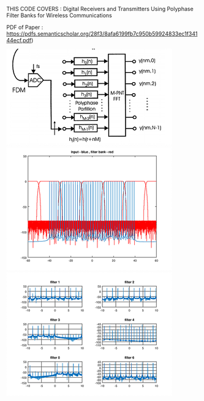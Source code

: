 THIS CODE COVERS    : Digital Receivers and Transmitters Using Polyphase Filter Banks for Wireless Communications

PDF of Paper        : https://pdfs.semanticscholar.org/28f3/8afa6199fb7c950b59924833ec1f34144ecf.pdf)

<img src="https://github.com/spetca/Signal-Processing/blob/master/MATLAB/polyphase%20channelizer/imgs/img1.png?sanitize=true&raw=true" />

<img src="https://github.com/spetca/Signal-Processing/blob/master/MATLAB/polyphase%20channelizer/imgs/img2.png?sanitize=true&raw=true" />

<img src="https://github.com/spetca/Signal-Processing/blob/master/MATLAB/polyphase%20channelizer/imgs/img3.png?sanitize=true&raw=true" />
